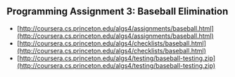 ## Programming Assignment 3: Baseball Elimination

* [http://coursera.cs.princeton.edu/algs4/assignments/baseball.html](http://coursera.cs.princeton.edu/algs4/assignments/baseball.html)
* [http://coursera.cs.princeton.edu/algs4/checklists/baseball.html](http://coursera.cs.princeton.edu/algs4/checklists/baseball.html)
* [http://coursera.cs.princeton.edu/algs4/testing/baseball-testing.zip](http://coursera.cs.princeton.edu/algs4/testing/baseball-testing.zip)